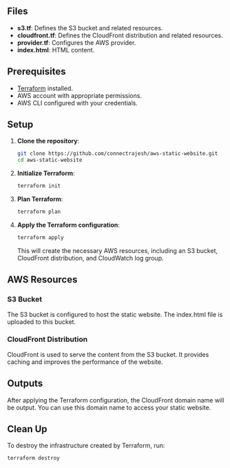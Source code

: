 
## Files

- **s3.tf**: Defines the S3 bucket and related resources.
- **cloudfront.tf**: Defines the CloudFront distribution and related resources.
- **provider.tf**: Configures the AWS provider.
- **index.html**: HTML content.

## Prerequisites

- [Terraform](https://www.terraform.io/downloads.html) installed.
- AWS account with appropriate permissions.
- AWS CLI configured with your credentials.

## Setup

1. **Clone the repository**:
    ```sh
    git clone https://github.com/connectrajesh/aws-static-website.git
    cd aws-static-website
    ```

2. **Initialize Terraform**:
    ```sh
    terraform init
    ```
3. **Plan Terraform**:
    ```sh
    terraform plan
    ```   

4. **Apply the Terraform configuration**:
    ```sh
    terraform apply
    ```

    This will create the necessary AWS resources, including an S3 bucket, CloudFront distribution, and CloudWatch log group.

## AWS Resources

### S3 Bucket

The S3 bucket is configured to host the static website. The index.html file is uploaded to this bucket.

### CloudFront Distribution

CloudFront is used to serve the content from the S3 bucket. It provides caching and improves the performance of the website.

## Outputs

After applying the Terraform configuration, the CloudFront domain name will be output. You can use this domain name to access your static website.

## Clean Up

To destroy the infrastructure created by Terraform, run:

```sh
terraform destroy
